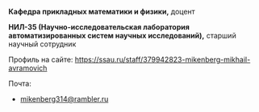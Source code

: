 **Кафедра прикладных математики и физики,** доцент

**НИЛ-35 (Научно-исследовательская лаборатория автоматизированных систем научных исследований),** старший научный сотрудник

Профиль на сайте: 
https://ssau.ru/staff/379942823-mikenberg-mikhail-avramovich

Почта:
- mikenberg314@rambler.ru